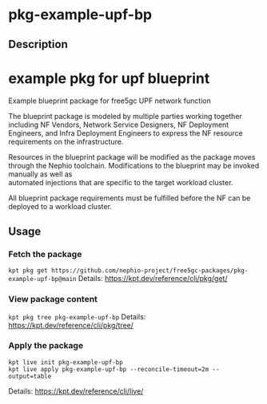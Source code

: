 # pkg-example-upf-bp

## Description

example pkg for upf blueprint
=======
Example blueprint package for free5gc UPF network function

The blueprint package is modeled by multiple parties working together including
NF Vendors, Network Service Designers, NF Deployment Engineers, and Infra Deployment
Engineers to express the NF resource requirements on the infrastructure.

Resources in the blueprint package will be modified as the package moves through the 
Nephio toolchain. Modifications to the blueprint may be invoked manually as well as   
automated injections that are specific to the target workload cluster.

All blueprint package requirements must be fulfilled before the NF can be 
deployed to a workload cluster. 

## Usage

### Fetch the package
`kpt pkg get https://github.com/nephio-project/free5gc-packages/pkg-example-upf-bp@main`
Details: https://kpt.dev/reference/cli/pkg/get/

### View package content
`kpt pkg tree pkg-example-upf-bp`
Details: https://kpt.dev/reference/cli/pkg/tree/

### Apply the package
```
kpt live init pkg-example-upf-bp
kpt live apply pkg-example-upf-bp --reconcile-timeout=2m --output=table
```
Details: https://kpt.dev/reference/cli/live/
